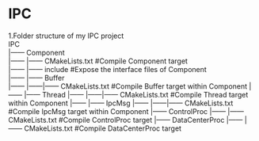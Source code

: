 # IPC

1.Folder structure of my IPC project                                                                                         
IPC                                                                                                                          
|—— Component                                                                                                                 
|—— |—— CMakeLists.txt                 #Compile Component target                                                             
|—— |—— include                        #Expose the interface files of Component                                              
|—— |—— Buffer                                                                 
|—— |——|—— CMakeLists.txt              #Compile Buffer target within Component
|—— |—— Thread 
|—— |——|—— CMakeLists.txt              #Compile Thread target within Component
|—— |—— IpcMsg
|—— |——|—— CMakeLists.txt              #Compile IpcMsg target within Component
|—— ControlProc 
|—— |—— CMakeLists.txt                 #Compile ControlProc target
|—— DataCenterProc
|—— |—— CMakeLists.txt                 #Compile DataCenterProc target                                     
             
